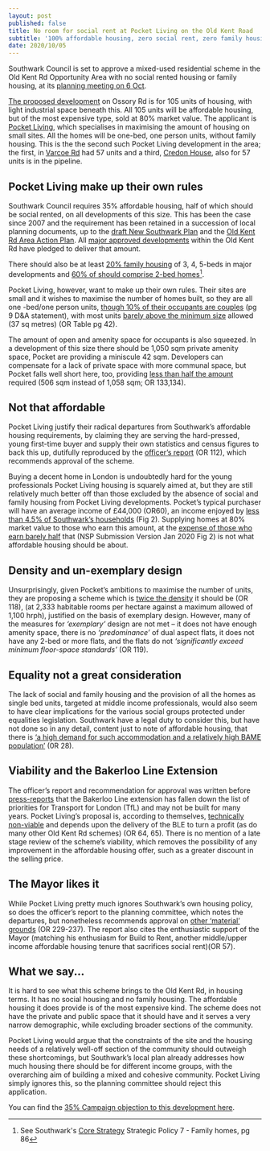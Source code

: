 ```yaml
---
layout: post
published: false
title: No room for social rent at Pocket Living on the Old Kent Road
subtitle: '100% affordable housing, zero social rent, zero family housing'
date: 2020/10/05
---
```

Southwark Council is set to approve a mixed-used residential scheme in the Old Kent Rd Opportunity Area with no social rented housing or family housing, at its [planning meeting on 6 Oct](http://moderngov.southwark.gov.uk/ieListDocuments.aspx?CId=119&MId=6678&Ver=4).

[The proposed development](https://planning.southwark.gov.uk/online-applications/applicationDetails.do?activeTab=documents&keyVal=Q3J511KB03Q00) on Ossory Rd is for 105 units of housing, with light industrial space beneath this.  All 105 units will be affordable housing, but of the most expensive type, sold at 80% market value.  The applicant is [Pocket Living](https://www.pocketliving.com/), which specialises in maximising the amount of housing on small sites.  All the homes will be one-bed, one person units, without family housing.  This is the  the second such Pocket Living development in the area; the first, in [Varcoe Rd](https://planning.southwark.gov.uk/online-applications/applicationDetails.do?keyVal=ZZZV0WKBWR623&activeTab=summary) had 57 units and a third, [Credon House](https://planning.southwark.gov.uk/online-applications/applicationDetails.do?activeTab=documents&keyVal=Q2TJM2KBKZ000), also for 57 units is in the pipeline.

## Pocket Living make up their own rules

Southwark Council requires 35% affordable housing, half of which should be social rented, on all developments of this size.  This has been the case since 2007 and the requirement has been retained in a succession of local planning documents, up to the [draft New Southwark Plan](https://www.southwark.gov.uk/planning-and-building-control/planning-policy-and-transport-policy/new-southwark-plan) and the [Old Kent Rd Area Action Plan](https://www.southwark.gov.uk/planning-and-building-control/planning-policy-and-transport-policy/development-plan/area-action-plans-section/old-kent-road-aap).  All [major approved developments](https://oldkentroad.org.uk/keydevelopments) within the Old Kent Rd have pledged to deliver that amount.

There should also be at least [20% family housing](https://www.southwark.gov.uk/assets/attach/1675/1.0.2-DL-Core_Strategy_2011.pdf) of 3, 4, 5-beds in major developments and [60% of should comprise 2-bed homes](https://www.southwark.gov.uk/assets/attach/1675/1.0.2-DL-Core_Strategy_2011.pdf)[^1].

Pocket Living, however, want to make up their own rules.  Their sites are small and it wishes to maximise the number of homes built, so they are all one -bed/one person units, [though 10% of their occupants are couples](https://planning.southwark.gov.uk/online-applications/files/49DC49BD88B13B7B1434CD39C64C23BC/pdf/20_AP_0009-DESIGN_AND_ACCESS_STATEMENT_PART_1-830493.pdf) (pg 9 D&A statement), with most units [barely above the minimum size](http://moderngov.southwark.gov.uk/documents/s90901/Report%202-10%20OSSORY%20ROAD%20LONDON%20SE1%205PA.pdf) allowed (37 sq metres) (OR Table pg 42).

The amount of open and amenity space for occupants is also squeezed.  In a development of this size there should be 1,050 sqm private amenity space, Pocket are providing a miniscule 42 sqm.  Developers can compensate for a lack of private space with more communal space, but Pocket falls well short here, too, providing [less than half the amount](http://moderngov.southwark.gov.uk/documents/s90901/Report%202-10%20OSSORY%20ROAD%20LONDON%20SE1%205PA.pdf) required (506 sqm instead of 1,058 sqm; OR 133,134).

## Not that affordable

Pocket Living justify their radical departures from Southwark’s affordable housing requirements, by claiming they are serving the hard-pressed, young first-time buyer and supply their own statistics and census figures to back this up, dutifully reproduced by the [officer’s report](http://moderngov.southwark.gov.uk/documents/s90901/Report%202-10%20OSSORY%20ROAD%20LONDON%20SE1%205PA.pdf) (OR 112), which recommends approval of the scheme.

Buying a decent home in London is undoubtedly hard for the young professionals Pocket Living housing is squarely aimed at, but they are still relatively much better off than those excluded by the absence of social and family housing from Pocket Living developments.  Pocket’s typical purchaser will have an average income of £44,000 (OR60), an income enjoyed by [less than 4.5% of Southwark’s households](https://www.southwark.gov.uk/assets/attach/11656/NSP01-New-Southwark-Plan-Submission-Version-Proposed-Modifications-for-Examination.pdf) (Fig 2).   Supplying homes at 80% market value to those who earn this amount, at the [expense of those who earn barely half](https://www.southwark.gov.uk/assets/attach/11656/NSP01-New-Southwark-Plan-Submission-Version-Proposed-Modifications-for-Examination.pdf) that (NSP Submission Version Jan 2020 Fig 2) is not what affordable housing should be about.

## Density and un-exemplary design

Unsurprisingly, given Pocket’s ambitions to maximise the number of units, they are proposing a scheme which is [twice the density](http://moderngov.southwark.gov.uk/documents/s90901/Report%202-10%20OSSORY%20ROAD%20LONDON%20SE1%205PA.pdf) it should be (OR 118), (at 2,333 habitable rooms per hectare against a maximum allowed of 1,100 hrph), justified on the basis of exemplary design.  However, many of the measures for _‘exemplary’_ design are not met – it does not have enough amenity space, there is no _‘predominance’_ of dual aspect flats, it does not have any 2-bed or more flats, and the flats do not _‘significantly exceed minimum floor-space standards’_ (OR 119).

## Equality not a great consideration

The lack of social and family housing and the provision of all the homes as single bed units, targeted at middle income professionals, would also seem to have clear implications for the various social groups protected under equalities legislation.  Southwark have a legal duty to consider this, but have not done so in any detail, content just to note of affordable housing, that there is [‘a high demand for such accommodation and a relatively high BAME population’](http://moderngov.southwark.gov.uk/documents/s90901/Report%202-10%20OSSORY%20ROAD%20LONDON%20SE1%205PA.pdf) (0R 28).

## Viability and the Bakerloo Line Extension

The officer’s report and recommendation for approval was written before [press-reports](https://www.london-se1.co.uk/news/view/10413) that the Bakerloo Line extension has fallen down the list of priorities for Transport for London (TfL) and may not be built for many years.  Pocket Living’s proposal is, according to themselves, [technically non-viable](http://moderngov.southwark.gov.uk/documents/s90901/Report%202-10%20OSSORY%20ROAD%20LONDON%20SE1%205PA.pdf) and depends upon the delivery of the BLE to turn a profit (as do many other Old Kent Rd schemes) (OR 64, 65). There is no mention of a late stage review of the scheme’s viability, which removes the possibility of any improvement in the affordable housing offer, such as a greater discount in the selling price.


## The Mayor likes it

While Pocket Living pretty much ignores Southwark’s own housing policy, so does the officer’s report to the planning committee, which notes the departures, but nonetheless recommends approval on [other ‘material’ grounds](http://moderngov.southwark.gov.uk/documents/s90901/Report%202-10%20OSSORY%20ROAD%20LONDON%20SE1%205PA.pdf) (OR 229-237).  The report also cites the enthusiastic support of the Mayor (matching his enthusiasm for Build to Rent, another middle/upper income affordable housing tenure that sacrifices social rent)(OR 57).

## What we say...

It is hard to see what this scheme brings to the Old Kent Rd, in housing terms.  It has no social housing and no family housing.  The affordable housing it does provide is of the most expensive kind.  The scheme does not have the private and public space that it should have and it serves a very narrow demographic, while excluding broader sections of the community.

Pocket Living would argue that the constraints of the site and the housing needs of a relatively well-off section of the community should outweigh these shortcomings, but Southwark’s local plan already addresses how much housing there should be for different income groups, with the overarching aim of building a mixed and cohesive community.  Pocket Living simply ignores this, so the planning committee should reject this application.

You can find the [35% Campaign objection to this development here](https://planning.southwark.gov.uk/online-applications/files/8DAB57C1FA7189E58CEE5EE07D530A78/pdf/20_AP_0009-OBJECTS-937661.pdf).

  [^1]: See Southwark's [Core Strategy](https://www.southwark.gov.uk/assets/attach/1675/1.0.2-DL-Core_Strategy_2011.pdf) Strategic Policy 7 - Family homes, pg 86
